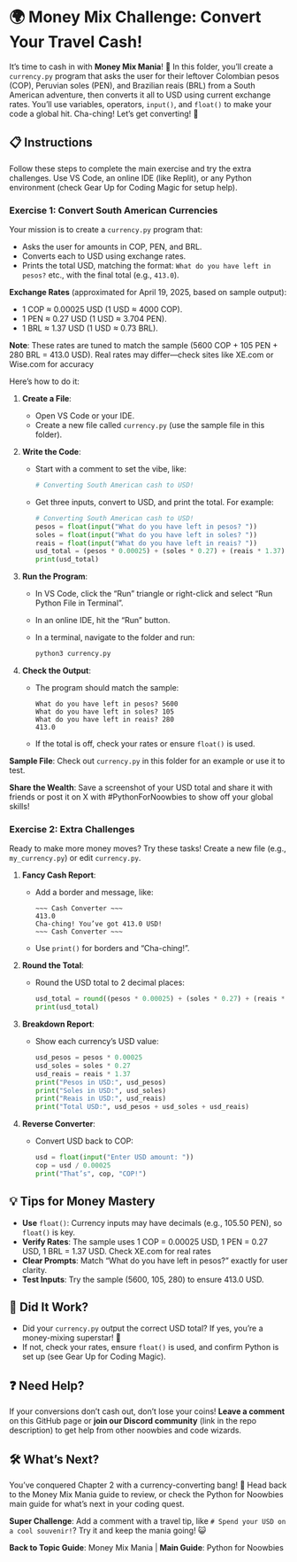 # 🌍 Money Mix Challenge: Convert Your Travel Cash!

It’s time to cash in with **Money Mix Mania**! 💸 In this folder, you’ll create a `currency.py` program that asks the user for their leftover Colombian pesos (COP), Peruvian soles (PEN), and Brazilian reais (BRL) from a South American adventure, then converts it all to USD using current exchange rates. You’ll use variables, operators, `input()`, and `float()` to make your code a global hit. Cha-ching! Let’s get converting! 🎉

## 📋 Instructions

Follow these steps to complete the main exercise and try the extra challenges. Use VS Code, an online IDE (like Replit), or any Python environment (check Gear Up for Coding Magic for setup help).

### Exercise 1: Convert South American Currencies

Your mission is to create a `currency.py` program that:

- Asks the user for amounts in COP, PEN, and BRL.
- Converts each to USD using exchange rates.
- Prints the total USD, matching the format: `What do you have left in pesos?` etc., with the final total (e.g., `413.0`).

**Exchange Rates** (approximated for April 19, 2025, based on sample output):

- 1 COP ≈ 0.00025 USD (1 USD ≈ 4000 COP).
- 1 PEN ≈ 0.27 USD (1 USD ≈ 3.704 PEN).
- 1 BRL ≈ 1.37 USD (1 USD ≈ 0.73 BRL).

**Note**: These rates are tuned to match the sample (5600 COP + 105 PEN + 280 BRL = 413.0 USD). Real rates may differ—check sites like XE.com or Wise.com for accuracy

Here’s how to do it:

1. **Create a File**:
    
    - Open VS Code or your IDE.
    - Create a new file called `currency.py` (use the sample file in this folder).
2. **Write the Code**:
    
    - Start with a comment to set the vibe, like:
        
        ```python
        # Converting South American cash to USD!
        ```
        
    - Get three inputs, convert to USD, and print the total. For example:
        
        ```python
        # Converting South American cash to USD!
        pesos = float(input("What do you have left in pesos? "))
        soles = float(input("What do you have left in soles? "))
        reais = float(input("What do you have left in reais? "))
        usd_total = (pesos * 0.00025) + (soles * 0.27) + (reais * 1.37)
        print(usd_total)
        ```
        
3. **Run the Program**:
    
    - In VS Code, click the “Run” triangle or right-click and select “Run Python File in Terminal”.
        
    - In an online IDE, hit the “Run” button.
        
    - In a terminal, navigate to the folder and run:
        
        ```bash
        python3 currency.py
        ```
        
4. **Check the Output**:
    
    - The program should match the sample:
        
        ```
        What do you have left in pesos? 5600
        What do you have left in soles? 105
        What do you have left in reais? 280
        413.0
        ```
        
    - If the total is off, check your rates or ensure `float()` is used.
        

**Sample File**: Check out `currency.py` in this folder for an example or use it to test.

**Share the Wealth**: Save a screenshot of your USD total and share it with friends or post it on X with #PythonForNoowbies to show off your global skills!

### Exercise 2: Extra Challenges

Ready to make more money moves? Try these tasks! Create a new file (e.g., `my_currency.py`) or edit `currency.py`.

1. **Fancy Cash Report**:
    
    - Add a border and message, like:
        
        ```
        ~~~ Cash Converter ~~~
        413.0
        Cha-ching! You’ve got 413.0 USD!
        ~~~ Cash Converter ~~~
        ```
        
    - Use `print()` for borders and “Cha-ching!”.
        
2. **Round the Total**:
    
    - Round the USD total to 2 decimal places:
        
        ```python
        usd_total = round((pesos * 0.00025) + (soles * 0.27) + (reais * 1.37), 2)
        print(usd_total)
        ```
        
3. **Breakdown Report**:
    
    - Show each currency’s USD value:
        
        ```python
        usd_pesos = pesos * 0.00025
        usd_soles = soles * 0.27
        usd_reais = reais * 1.37
        print("Pesos in USD:", usd_pesos)
        print("Soles in USD:", usd_soles)
        print("Reais in USD:", usd_reais)
        print("Total USD:", usd_pesos + usd_soles + usd_reais)
        ```
        
4. **Reverse Converter**:
    
    - Convert USD back to COP:
        
        ```python
        usd = float(input("Enter USD amount: "))
        cop = usd / 0.00025
        print("That’s", cop, "COP!")
        ```
        

## 💡 Tips for Money Mastery

- **Use** `float()`: Currency inputs may have decimals (e.g., 105.50 PEN), so `float()` is key.
- **Verify Rates**: The sample uses 1 COP = 0.00025 USD, 1 PEN = 0.27 USD, 1 BRL = 1.37 USD. Check XE.com for real rates
- **Clear Prompts**: Match “What do you have left in pesos?” exactly for user clarity.
- **Test Inputs**: Try the sample (5600, 105, 280) to ensure 413.0 USD.

## 🎯 Did It Work?

- Did your `currency.py` output the correct USD total? If yes, you’re a money-mixing superstar! 🌟
- If not, check your rates, ensure `float()` is used, and confirm Python is set up (see Gear Up for Coding Magic).

## ❓ Need Help?

If your conversions don’t cash out, don’t lose your coins! **Leave a comment** on this GitHub page or **join our Discord community** (link in the repo description) to get help from other noowbies and code wizards.

## 🛠️ What’s Next?

You’ve conquered Chapter 2 with a currency-converting bang! 💪 Head back to the Money Mix Mania guide to review, or check the Python for Noowbies main guide for what’s next in your coding quest.

**Super Challenge**: Add a comment with a travel tip, like `# Spend your USD on a cool souvenir!`? Try it and keep the mania going! 😺

**Back to Topic Guide**: Money Mix Mania | **Main Guide**: Python for Noowbies